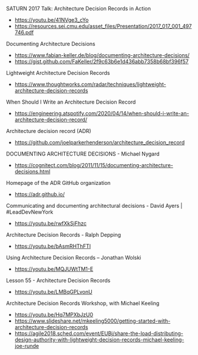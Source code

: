 SATURN 2017 Talk: Architecture Decision Records in Action
* https://youtu.be/41NVge3_cYo
* https://resources.sei.cmu.edu/asset_files/Presentation/2017_017_001_497746.pdf

Documenting Architecture Decisions
* https://www.fabian-keller.de/blog/documenting-architecture-decisions/
* https://gist.github.com/FaKeller/2f9c63b6e1d436abb7358b68bf396f57

Lightweight Architecture Decision Records
* https://www.thoughtworks.com/radar/techniques/lightweight-architecture-decision-records

When Should I Write an Architecture Decision Record
* https://engineering.atspotify.com/2020/04/14/when-should-i-write-an-architecture-decision-record/

Architecture decision record (ADR)
* https://github.com/joelparkerhenderson/architecture_decision_record

DOCUMENTING ARCHITECTURE DECISIONS - Michael Nygard
* https://cognitect.com/blog/2011/11/15/documenting-architecture-decisions.html

Homepage of the ADR GitHub organization
* https://adr.github.io/

Communicating and documenting architectural decisions - David Ayers | #LeadDevNewYork
* https://youtu.be/rwfXkSjFhzc

Architecture Decision Records - Ralph Depping
* https://youtu.be/bAsmRHThFTI

Using Architecture Decision Records – Jonathan Wolski
* https://youtu.be/MQJUWtTM1-E

Lesson 55 - Architecture Decision Records
* https://youtu.be/LMBqGPLvonU

Architecture Decision Records Workshop, with Michael Keeling
* https://youtu.be/Hq7MPXbJzU0
* https://www.slideshare.net/mkeeling5000/getting-started-with-architecture-decision-records
* https://agile2018.sched.com/event/EUBj/share-the-load-distributing-design-authority-with-lightweight-decision-records-michael-keeling-joe-runde
